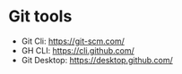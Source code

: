 # Git tools
- Git Cli: https://git-scm.com/
- GH CLI: https://cli.github.com/
- Git Desktop: https://desktop.github.com/